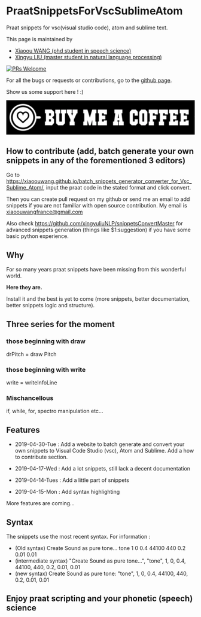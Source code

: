 # PraatSnippetsForVscSublimeAtom

Praat snippets for vsc(visual studio code), atom and sublime text.

This page is maintained by

* [Xiaoou WANG (phd student in speech science)](http://xiaoouwang.github.io)
* [Xingyu LIU (master student in natural language processing)](https://github.com/xingyuliuNLP)

[![PRs Welcome](https://img.shields.io/badge/PRs-welcome-brightgreen.svg?style=flat-square)](http://makeapullrequest.com)

For all the bugs or requests or contributions, go to the [github page](https://github.com/xiaoouwang/PraatSnippetsForVscSublimeAtom).

Show us some support here ! :)

[![Foo](img/2019-04-30-14-40-25.png)](https://www.paypal.com/pools/c/8el5OFsb8R)

## How to contribute (add, batch generate your own snippets in any of the forementioned 3 editors)

Go to https://xiaoouwang.github.io/batch_snippets_generator_converter_for_Vsc_Sublime_Atom/, input the praat code in the stated format and click convert.

Then you can create pull request on my github or send me an email to add snippets if you are not familiar with open source contribution. My email is xiaoouwangfrance@gmail.com

Also check https://github.com/xingyuliuNLP/snippetsConvertMaster for advanced snippets generation (things like $1:suggestion) if you have some basic python experience.

## Why

For so many years praat snippets have been missing from this wonderful world.

**Here they are.**

Install it and the best is yet to come (more snippets, better documentation, better snippets logic and structure).

## Three series for the moment

### those beginning with draw

drPitch = draw Pitch

### those beginning with write

write = writeInfoLine

### Mischancellous

if, while, for, spectro manipulation etc...

## Features

* 2019-04-30-Tue : Add a website to batch generate and convert your own snippets to Visual Code Studio (vsc), Atom and Sublime. Add a how to contribute section.

* 2019-04-17-Wed : Add a lot snippets, still lack a decent documentation

* 2019-04-14-Tues : Add a little part of snippets

* 2019-04-15-Mon : Add syntax highlighting

More features are coming...

## Syntax

The snippets use the most recent syntax. For information :

* (Old syntax)
Create Sound as pure tone... tone 1 0 0.4 44100 440 0.2 0.01 0.01
* (intermediate syntax)
"Create Sound as pure tone...", "tone", 1, 0, 0.4, 44100, 440, 0.2, 0.01, 0.01
* (new syntax)
Create Sound as pure tone: "tone", 1, 0, 0.4, 44100, 440, 0.2, 0.01, 0.01

## Enjoy praat scripting and your phonetic (speech) science